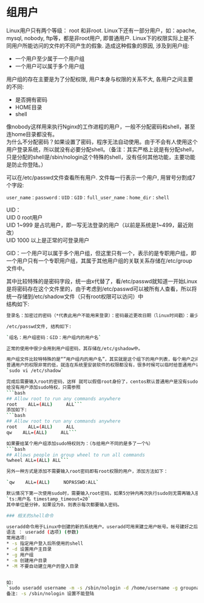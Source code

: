 # 组用户  

  Linux用户只有两个等级： root 和非root. Linux下还有一部分用户，如：apache, mysql, nobody, ftp等，都是非root用户, 即普通用户. 
  Linux下的权限实际上是不同用户所能访问的文件的不同产生的假象. 造成这种假象的原因, 涉及到用户组:  
  * 一个用户至少属于一个用户组  
  * 一个用户可以属于多个用户组  

用户组的存在主要是为了分配权限, 用户本身与权限的关系不大, 各用户之间主要的不同:  
* 是否拥有密码
* HOME目录
* shell

像nobody这样用来执行Nginx的工作进程的用户，一般不分配密码和shell，甚至连home目录都没有。  
为什么不分配密码？如果设置了密码，程序无法自动使用。由于不会有人使用这个用户登录系统，所以就没有必要分配shell。（备注：其实严格上说是有分配shell，只是分配的shell是/sbin/nologin这个特殊的shell，没有任何其他功能，主要功能是防止你登陆。）  

可以在/etc/passwd文件查看所有用户. 文件每一行表示一个用户, 用冒号分割成7个字段:  

`user_name：password：UID：GID：full_user_name：home_dir：shell`

UID：  
UID 0 root用户  
UID 1~999 是占坑用户，即一写无法登录的用户（以前是系统是1~499，最近刚改）  
UID 1000 以上是正常的可登录用户

GID：一个用户可以属于多个用户组，但这里只有一个，表示的是专职用户组，即一个用户只有一个专职用户组，其属于其他用户组的关联关系存储在/etc/group 文件中。  

其中比较特殊的是密码字段，统一由x代替了，看/etc/passwd就知道一开始Linux是将密码存在这个文件里的，由于考虑到/etc/passwd可以被所有人查看，所以将统一存储到/etc/shadow文件（只有root权限可以访问）中  
结构如下:  

```bash
登录名：加密过的密码（*代表此用户不能用来登录）：密码最近更改日期（linux时间戳）：最少密码天数（0代表随时可更改）：最多密码天数：过期前几天提醒用户：密码不可用期限：账户过期日期：保留位```

/etc/passwd文件, 结构如下:  

`组名：用户组密码：GID：用户组内的用户名`

正常的使用中很少会用到用户组密码，其存储在/etc/gshadow中。  

用户组文件比较特特殊的是“”用户组内的用户名”，其实就是这个组下的用户列表，每个用户之间用逗号“,”分割；本字段可以为空；如果字段为空表示用户组为GID的用户名  
普通用户的权限非常的低，就连在系统里安装软件的权限都没有，很多时候可以临时给普通用户以特权，就是sudo（在命令前添加sudo）。比如：  
`sudo vi /etc/shadow`

完成后需要输入root的密码，这样 就可以假借root身份了，centos默认普通用户是没有sudo权限的，这与主要以桌面版为主的Ubuntu和Fedora不同，如需给予用户root特权，就需要更改/etc/sudoers文件，修改内容。  
给没有用户添加sudo特权，只需参照  
```bash
## Allow root to run any commands anywhere    
root    ALL=(ALL)     ALL```
添加如下:  
```bash
## Allow root to run any commands anywhere    
root    ALL=(ALL)     ALL   
qw    ALL=(ALL)     ALL```

如果要给某个用户组添加sudo特权则为：（与给用户不同的是多了一个%）  
```bash
## Allows people in group wheel to run all commands   
%wheel ALL=(ALL) ALL```

另外一种方式是添加不需要输入root密码即有root权限的用户，添加方法如下：  

`qw    ALL=(ALL)     NOPASSWD:ALL`  

默认情况下第一次使用sudo时，需要输入root密码，如果5分钟内再次执行sudo则无需再输入密码，超过5分钟则要重新输入。这个时间也是可以进行配置的，在sudoers中添加如下内容即可：   
`ts:用户名 timestamp_timeout=20`  
其中单位是分钟，如果设为0，则表示每次都要输入密码。  

### 相关的shell命令  

useradd命令用于Linux中创建的新的系统用户。useradd可用来建立用户帐号。帐号建好之后，再用passwd设定帐号的密码．而可用userdel删除帐号。使用useradd指令所建立的帐号，实际上是保存在/etc/passwd文本文件中。  
语法 ： useradd (选项) (参数)  
常用选项:  
* -s 指定用户登入后所使用的shell
* -d 设置用户主目录
* -g 用户组
* -m 创建用户目录
* -M 不要自动建立用户的登入目录


如:   
`sudo useradd username -m -s /sbin/nologin -d /home/username -g groupname`  
备注: -s /sbin/nologin 设置不能登陆
